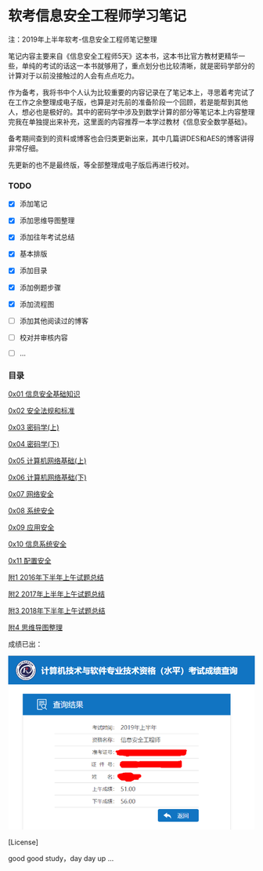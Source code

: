 # 软考信息安全工程师学习笔记

注：2019年上半年软考-信息安全工程师笔记整理



笔记内容主要来自《信息安全工程师5天》这本书，这本书比官方教材更精华一些，单纯的考试的话这一本书就够用了，重点划分也比较清晰，就是密码学部分的计算对于以前没接触过的人会有点点吃力。

作为备考，我将书中个人认为比较重要的内容记录在了笔记本上，寻思着考完试了在工作之余整理成电子版，也算是对先前的准备阶段一个回顾，若是能帮到其他人，想必也是极好的。其中的密码学中涉及到数学计算的部分等笔记本上内容整理完我在单独提出来补充，这里面的内容推荐一本学过教材《信息安全数学基础》。

备考期间查到的资料或博客也会归类更新出来，其中几篇讲DES和AES的博客讲得非常仔细。

先更新的也不是最终版，等全部整理成电子版后再进行校对。



### TODO

- [x] 添加笔记
- [x] 添加思维导图整理
- [x] 添加往年考试总结
- [x] 基本排版
- [x] 添加目录
- [x] 添加例题步骤
- [x] 添加流程图
- [ ] 添加其他阅读过的博客
- [ ] 校对并审核内容
- [ ] ...



### 目录

[0x01 信息安全基础知识](./01信息安全基础知识.md)

[0x02 安全法规和标准](./02安全法规和标准.md)

[0x03 密码学(上)](./03密码学(上).md)

[0x04 密码学(下)](./04密码学(下).md)

[0x05 计算机网络基础(上)](./05计算机网络基础(上).md)

[0x06 计算机网络基础(下)](./06计算机网络基础(下).md)

[0x07 网络安全](./07网络安全.md)

[0x08 系统安全](./系统安全.md)

[0x09 应用安全](./09应用安全.md)

[0x10 信息系统安全](./10信息系统安全.md)

[0x11 配置安全](./11配置安全.md)



[附1 2016年下半年上午试题总结](./2016年下半年上午试题总结.md)

[附2 2017年上半年上午试题总结](./2017年上半年上午试题总结.md)

[附3 2018年下半年上午试题总结](./2018年上半年上午试题总结.md)

[附4 思维导图整理](./思维导图整理.md)



成绩已出：

![](./grade.png)





[License]

good good study，day day up ...